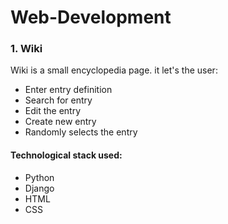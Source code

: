 # Web-Development

### 1. Wiki
Wiki is a small encyclopedia page. it let's the user:
  * Enter entry definition
  * Search for entry
  * Edit the entry
  * Create new entry
  * Randomly selects the entry
#### Technological stack used:
  * Python
  * Django
  * HTML
  * CSS
    
